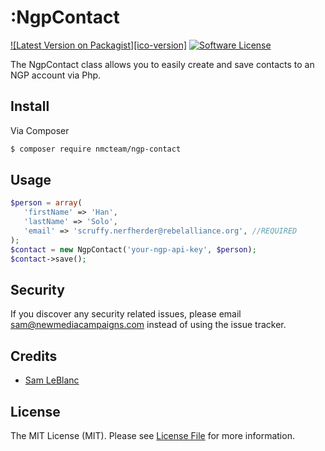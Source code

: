 # :NgpContact

[![Latest Version on Packagist][ico-version]](0.9.0)
[![Software License][ico-license]](LICENSE.md)

The NgpContact class allows you to easily create and save contacts to an NGP account via Php.

## Install

Via Composer

``` bash
$ composer require nmcteam/ngp-contact
```

## Usage

``` php
$person = array(
   'firstName' => 'Han',
   'lastName' => 'Solo',
   'email' => 'scruffy.nerfherder@rebelalliance.org', //REQUIRED
);
$contact = new NgpContact('your-ngp-api-key', $person);
$contact->save();
```

## Security

If you discover any security related issues, please email sam@newmediacampaigns.com instead of using the issue tracker.

## Credits

- [Sam LeBlanc][link-author]

## License

The MIT License (MIT). Please see [License File](LICENSE.md) for more information.

[ico-license]: https://img.shields.io/badge/license-MIT-brightgreen.svg?style=flat-square

[link-author]: https://github.com/scleblanc